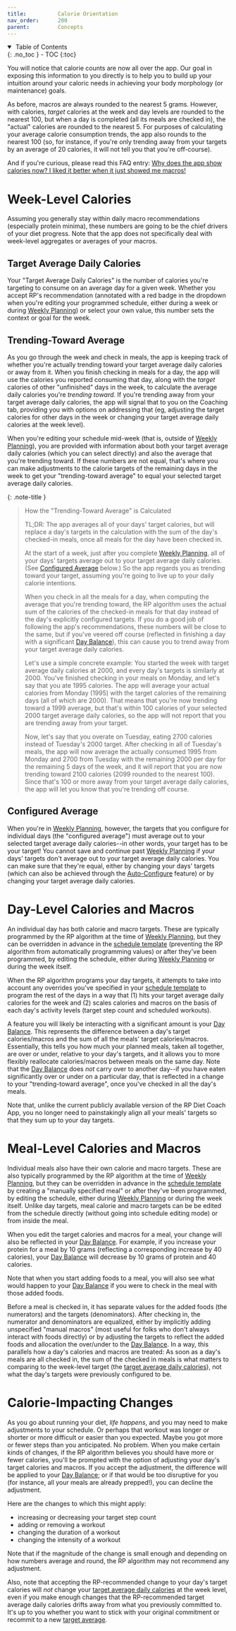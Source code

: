 ```yaml
---
title:          Calorie Orientation
nav_order:      200
parent:         Concepts
---
```


<details open markdown="block">
  <summary>
    &nbsp;Table of Contents
  </summary>
{: .no_toc }
- TOC
{:toc}
</details>

You will notice that calorie counts are now all over the app. Our goal in exposing this information to you directly is to help you to build up your intuition around your caloric needs in achieving your body morphology (or maintenance) goals.

As before, macros are always rounded to the nearest 5 grams. However, with calories, _target_ calories at the week and day levels are rounded to the nearest 100, but when a day is completed (all its meals are checked in), the "actual" calories are rounded to the nearest 5. For purposes of calculating your average calorie consumption trends, the app also rounds to the nearest 100 (so, for instance, if you're only trending away from your targets by an average of 20 calories, it will not tell you that you're off-course).

And if you're curious, please read this FAQ entry: [Why does the app show calories now? I liked it better when it just showed me macros!](/docs/diet-coach-app/1.22-beta/faqs/#why-does-the-app-show-calories-now-i-liked-it-better-when-it-just-showed-me-macros)

# Week-Level Calories

Assuming you generally stay within daily macro recommendations (especially protein minima), these numbers are going to be the chief drivers of your diet progress. Note that the app does not specifically deal with week-level aggregates or averages of your macros.

## Target Average Daily Calories

Your "Target Average Daily Calories" is the number of calories you're targeting to consume on an average day for a given week. Whether you accept RP's recommendation (annotated with a red badge in the dropdown when you're editing your programmed schedule, either during a week or during [Weekly Planning](/docs/diet-coach-app/1.22-beta/features/weekly-review-and-weekly-planning/)) or select your own value, this number sets the context or goal for the week.

## Trending-Toward Average

As you go through the week and check in meals, the app is keeping track of whether you're actually trending toward your target average daily calories or away from it. When you finish checking in meals for a day, the app will use the calories you reported consuming that day, along with the _target_ calories of other "unfinished" days in the week, to calculate the average daily calories you're _trending toward_. If you're trending away from your target average daily calories, the app will signal that to you on the Coaching tab, providing you with options on addressing that (eg, adjusting the target calories for other days in the week or changing your target average daily calories at the week level).

When you're editing your schedule mid-week (that is, outside of [Weekly Planning](/docs/diet-coach-app/1.22-beta/features/weekly-review-and-weekly-planning/)), you are provided with information about both your target average daily calories (which you can select directly) and also the average that you're trending toward. If these numbers are not equal, that's where you can make adjustments to the calorie targets of the remaining days in the week to get your "trending-toward average" to equal your selected target average daily calories.

{: .note-title }
> How the "Trending-Toward Average" is Calculated
> 
> TL;DR: The app averages all of your days' target calories, but will replace a day's targets in the calculation with the sum of the day's checked-in meals, once all meals for the day have been checked in.
> 
> At the start of a week, just after you complete [Weekly Planning](/docs/diet-coach-app/1.22-beta/features/weekly-review-and-weekly-planning/), all of your days' targets average out to your target average daily calories. (See [Configured Average](#configured-average) below.) So the app regards you as trending toward your target, assuming you're going to live up to your daily calorie intentions.
> 
> When you check in all the meals for a day, when computing the average that you're trending toward, the RP algorithm uses the actual sum of the calories of the checked-in meals for that day instead of the day's explicitly configured targets. If you do a good job of following the app's recommendations, these numbers will be close to the same, but if you've veered off course (reflected in finishing a day with a significant [Day Balance](/docs/diet-coach-app/1.22-beta/features/day-balance)), this can cause you to trend away from your target average daily calories.
>
> Let's use a simple concrete example: You started the week with target average daily calories at 2000, and every day's targets is similarly at 2000. You've finished checking in your meals on Monday, and let's say that you ate 1995 calories. The app will average your actual calories from Monday (1995) with the target calories of the remaining days (all of which are 2000). That means that you're now trending toward a 1999 average, but that's within 100 calories of your selected 2000 target average daily calories, so the app will not report that you are trending away from your target.
>
> Now, let's say that you overate on Tuesday, eating 2700 calories instead of Tuesday's 2000 target. After checking in all of Tuesday's meals, the app will now average the actually consumed 1995 from Monday and 2700 from Tuesday with the remaining 2000 per day for the remaining 5 days of the week, and it will report that you are now trending toward 2100 calories (2099 rounded to the nearest 100). Since that's 100 or more away from your target average daily calories, the app will let you know that you're trending off course.

## Configured Average

When you're in [Weekly Planning](/docs/diet-coach-app/1.22-beta/features/weekly-review-and-weekly-planning/), however, the targets that you configure for individual days (the "configured average") must average out to your selected target average daily calories--in other words, your target has to be your target! You cannot save and continue past [Weekly Planning](/docs/diet-coach-app/1.22-beta/features/weekly-review-and-weekly-planning/) if your days' targets don't average out to your target average daily calories. You can make sure that they're equal, either by changing your days' targets (which can also be achieved through the [Auto-Configure](/docs/diet-coach-app/1.22-beta/features/auto-configure/) feature) or by changing your target average daily calories.

# Day-Level Calories and Macros

An individual day has both calorie and macro targets. These are typically programmed by the RP algorithm at the time of [Weekly Planning](/docs/diet-coach-app/1.22-beta/features/weekly-review-and-weekly-planning/), but they can be overridden in advance in the [schedule template](/docs/diet-coach-app/1.22-beta/concepts/schedule/) (preventing the RP algorithm from automatically programming values) or after they've been programmed, by editing the schedule, either during [Weekly Planning](/docs/diet-coach-app/1.22-beta/features/weekly-review-and-weekly-planning/) or during the week itself.

When the RP algorithm programs your day targets, it attempts to take into account any overrides you've specified in your [schedule template](/docs/diet-coach-app/1.22-beta/concepts/schedule/) to program the rest of the days in a way that (1) hits your target average daily calories for the week and (2) scales calories and macros on the basis of each day's activity levels (target step count and scheduled workouts).

A feature you will likely be interacting with a significant amount is your [Day Balance](/docs/diet-coach-app/1.22-beta/features/day-balance/). This represents the difference between a day's target calories/macros and the sum of all the meals' target calories/macros. Essentially, this tells you how much your planned meals, taken all together, are over or under, relative to your day's targets, and it allows you to more flexibly reallocate calories/macros between meals on the same day. Note that the [Day Balance](/docs/diet-coach-app/1.22-beta/features/day-balance/) does _not_ carry over to another day--if you have eaten significantly over or under on a particular day, that is reflected in a change to your "trending-toward average", once you've checked in all the day's meals.

Note that, unlike the current publicly available version of the RP Diet Coach App, you no longer need to painstakingly align all your meals' targets so that they sum up to your day targets.

# Meal-Level Calories and Macros

Individual meals also have their own calorie and macro targets. These are also typically programmed by the RP algorithm at the time of [Weekly Planning](/docs/diet-coach-app/1.22-beta/features/weekly-review-and-weekly-planning/), but they can be overridden in advance in the [schedule template](/docs/diet-coach-app/1.22-beta/concepts/schedule/) by creating a "manually specified meal" or after they've been programmed, by editing the schedule, either during [Weekly Planning](/docs/diet-coach-app/1.22-beta/features/weekly-review-and-weekly-planning/) or during the week itself. Unlike day targets, meal calorie and macro targets can be be edited from the schedule directly (without going into schedule editing mode) or from inside the meal.

When you edit the target calories and macros for a meal, your change will also be reflected in your [Day Balance](/docs/diet-coach-app/1.22-beta/features/day-balance/). For example, if you increase your protein for a meal by 10 grams (reflecting a corresponding increase by 40 calories), your [Day Balance](/docs/diet-coach-app/1.22-beta/features/day-balance/) will decrease by 10 grams of protein and 40 calories.

Note that when you start adding foods to a meal, you will also see what would happen to your [Day Balance](/docs/diet-coach-app/1.22-beta/features/day-balance/) if you were to check in the meal with those added foods.

Before a meal is checked in, it has separate values for the added foods (the numerators) and the targets (denominators). After checking in, the numerator and denominators are equalized, either by implicitly adding unspecified "manual macros" (most useful for folks who don't always interact with foods directly) or by adjusting the targets to reflect the added foods and allocation the over/under to the [Day Balance](/docs/diet-coach-app/1.22-beta/features/day-balance/). In a way, this parallels how a day's calories and macros are treated: As soon as a day's meals are all checked in, the sum of the checked in meals is what matters to comparing to the week-level target (the [target average daily calories](#target-average-daily-calories)), not what the day's targets were previously configured to be.

# Calorie-Impacting Changes

As you go about running your diet, _life happens_, and you may need to make adjustments to your schedule. Or perhaps that workout was longer or shorter or more difficult or easier than you expected. Maybe you got more or fewer steps than you anticipated. No problem. When you make certain kinds of changes, if the RP algorithm believes you should have more or fewer calories, you'll be prompted with the option of adjusting your day's target calories and macros. If you accept the adjustment, the difference will be applied to your [Day Balance](/docs/diet-coach-app/1.22-beta/features/day-balance/); or if that would be too disruptive for you (for instance, all your meals are already prepped!), you can decline the adjustment.

Here are the changes to which this might apply:
* increasing or decreasing your target step count
* adding or removing a workout
* changing the duration of a workout
* changing the intensity of a workout

Note that if the magnitude of the change is small enough and depending on how numbers average and round, the RP algorithm may not recommend any adjustment.

Also, note that accepting the RP-recommended change to your day's target calories will _not_ change your [target average daily calories](#target-average-daily-calories) at the week level, even if you make enough changes that the RP-recommended target average daily calories drifts away from what you previously committed to. It's up to you whether you want to stick with your original commitment or recommit to a new [target average](#target-average-daily-calories).